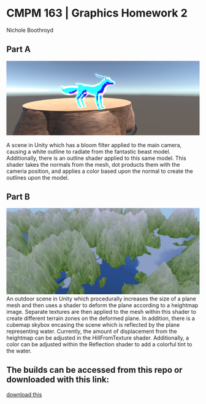 # CMPM 163 | Graphics Homework 2
Nichole Boothroyd

## Part A 
![Part A Screenshot](Images/Part%20A.png)

A scene in Unity which has a bloom filter applied to the main camera, causing a white outline to radiate from the fantastic beast model. Additionally, there is an outline shader applied to this same model. This shader takes the normals from the mesh, dot products them with the cameria position, and applies a color based upon the normal to create the outlines upon the model. 

## Part B
![Part A Screenshot](Images/Part%20B.png)
An outdoor scene in Unity which procedurally increases the size of a plane mesh and then uses a shader to deform the plane according to a heightmap image. Separate textures are then applied to the mesh within this shader to create different terrain zones on the deformed plane. In addition, there is a cubemap skybox encasing the scene which is reflected by the plane representing water. Currently, the amount of displacement from the heightmap can be adjusted in the HillFromTexture shader. Additionally, a color can be adjusted within the Reflection shader to add a colorful tint to the water. 

## The builds can be accessed from this repo or downloaded with this link:
[download this](Builds/Final%20Builds.zip)
